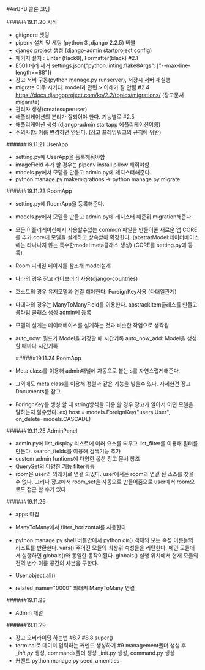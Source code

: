 #AirBnB 클론 코딩

######19.11.20 시작

- gitignore 셋팅
- pipenv 설치 및 세팅 (python 3 ,django 2.2.5) 버블
- django project 생성 (django-admin startproject config)
- 패키지 설치 : Linter (flack8), Formatter(black) #2.1
- E501 에러 제거 settings.json("python.linting.flake8Args": ["--max-line-length==88"])
- 장고 서버 구동(python manage.py runserver), 저장시 서버 재실행
- migrate 이주 시키다. model과 관련 > 이해가 잘 안됨 #2.4
  https://docs.djangoproject.com/ko/2.2/topics/migrations/ (장고문서migarate)
- 관리자 생성(createsuperuser)
- 애플리케이션의 분리가 잘되어야 한다. 기능별로 #2.5
- 애플리케이션 생성 (djangp-admin startapp 에플리케이션이름)
- 주의사항: 이름 변경하면 안된다. (장고 프레임워크의 규칙에 위반)

######19.11.21 UserApp

- setting.py에 UserApp을 등록해줘야함
- imageField 추가 할 경우는 pipenv install pillow 해줘야함
- models.py에서 모델을 만들고 admin.py에 레지스터해준다.
- python manage.py makemigrations -> python manage.py migrate

######19.11.23 RoomApp

- setting.py에 RoomApp을 등록해준다.
- models.py에서 모델을 만들고 admin.py에 레지스터 해준뒤 migration해준다.
- 모든 어플리케이션에서 사용할수있는 common 파일을 만들어줄 새로운 앱 CORE를 추가 core에 모델을 설계하고
  상속받아 확장한다. (abstratModel:데이터베이스에는 타나나지 않는 특수한model meta클래스 생성)
  (CORE를 setting.py에 등록)
- Room 디테일 페이지를 참조해 model설계
- 나라의 경우 장고 라이브러리 사용(django-countries)
- 호스트의 경우 유저모델과 연결 해야한다. ForeignKey사용 (다대일관계)
- 다대다의 경우는 ManyToManyField를 이용한다. abstrackItem클래스를 만들고 룸타입 클래스 생성 admin에 등록
- 모델의 설계는 데이터베이스를 설계하는 것과 비슷한 작업으로 생각됨
- auto_now: 필드가 Model을 저장할 때 시간기록
  auto_now_add: Model을 생성할 때마다 시간기록

  ######19.11.24 RoomApp

- Meta class를 이용해 admin패널에 자동으로 붙는 s를 자연스럽게해준다.
- 그외에도 meta class를 이용해 정렬과 같은 기능을 넣을수 있다.
  자세한건 장고 Documents를 참고
- ForingnKey를 생성 할 때 string방식을 이용 할 경우 장고가 알아서 어떤 모델을 말하는지 알수있다.
  ex) host = models.ForeignKey("users.User", on_delete=models.CASCADE)

######19.11.25 AdminPanel

- admin.py에 list_display 리스트에 여러 요소를 띄우고 list_filter를 이용해 필터를 만든다.
  search_fields를 이용해 검색기능 추가
- custom admin funtions에 다양한 옵션 장고 문서 참조
- QuerySet의 다양한 기능 filter등등
- room은 user와 외래키로 연결 되있다. user에서는 room과 연결 된 소스를 찾을 수 없다.
  그러나 장고에서 room_set을 자동으로 만들어줌으로 user에서 room으로도 접근 할 수가 있다.

######19.11.26

- apps 마감

- ManyToMany에서 filter_horizontal를 사용한다.
- python manage.py shell 버블안에서 python
  dir() 객체의 모든 속성 이름들의 리스트를 반환한다.
  vars() 주어진 모듈의 최상위 속성들을 리턴한다. 메인 모듈에서 실행하면 globals()와 동일한 동작이된다.
  globals() 실행 위치에서 현재 모듈의 전역 변수 이름 공간의 사본을 구한다.
- User.object.all()
- related_name="0000" 외래키 ManyToMany 연결

######19.11.28

- Admin 패널

######19.11.29

- 장고 오버라이딩 하는법 #8.7 #8.8 super()
- terminal로 데이터 입력하는 커멘드 생성하기 #9
  management폴더 생성 후 \__init.py_ 생성, commands폴더 생성 \_init.py 생성, command.py 생성
- 커멘드 python manage.py seed_amenities
